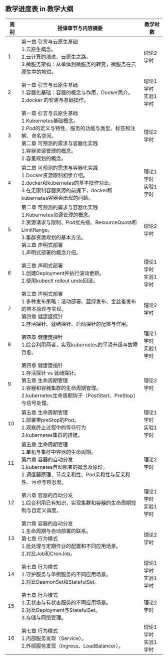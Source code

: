 ## 教学进度表 in 教学大纲

| 周别 | 授课章节与内容摘要 | 教学时数 |
|------|---------------------|----------|
| 1    | 第一章 引言与云原生基础<br>1.云原生概念。<br>2.云计算的演进、云原生之路。<br>3.微服务架构：从单体到微服务的转变，微服务在云原生中的地位。 | 理论2学时 |
| 2    | 第一章 引言与云原生基础<br>1.容器化基础：容器的概念与作用，Docker简介。<br>2.docker 的安装与基础操作。 | 理论1学时<br>实验1学时 |
| 3    | 第一章 引言与云原生基础<br>1.Kubernetes基础概念。<br>2.Pod的定义与特性、服务的功能与类型、标签和注解、命名空间。<br>第二章 可预测的需求与容器化实践<br>1.容器资源管理的概念。<br>2.容量规划的概念。 | 理论2学时 |
| 4    | 第二章 可预测的需求与容器化实践<br>1.Docker资源限制初步介绍。<br>2.docker和kubernetes的基本操作对比。<br>3.在无限制容器资源的前提下，docker和kubernetes容器会出现的问题。 | 理论1学时<br>实验1学时 |
| 5    | 第二章 可预测的需求与容器化实践<br>1.Kubernetes资源管理的概念。<br>2.资源请求与限制、Pod优先级、ResourceQuota和LimitRange。<br>3.集群资源规划的基本方法。<br>第三章 声明式部署<br>1.声明式部署的概念介绍。 | 理论2学时 |
| 6    | 第三章 声明式部署<br>1.创建Deployment并执行滚动更新。<br>2.使用kubectl rollout undo回滚。 | 理论1学时<br>实验1学时 |
| 7    | 第三章 声明式部署<br>1.多种发布策略：滚动部署、蓝绿发布、金丝雀发布的基本原理与实现。<br>第四章 健康度探针<br>1.存活探针、就绪探针、启动探针的配置与作用。 | 理论2学时 |
| 8    | 第四章 健康度探针<br>1.综合利用两者，实现kubernetes的平滑升级与故障自愈。 | 理论1学时<br>实验1学时 |
| 9    | 第四章 健康度指针<br>1.存活探针 vs 就绪探针。<br>第五章 生命周期管理<br>1.容器和容器集群的生命周期管理。<br>2.kubernetes生命周期钩子（PostStart、PreStop）与信号处理。 | 理论2学时 |
| 10   | 第五章 生命周期管理<br>1.部署带preStop的Pod。<br>2.观察终止过程中的等待行为<br>3.kubernetes集群的搭建。 | 理论1学时<br>实验1学时 |
| 11   | 第五章 生命周期管理<br>1.单机与集群中容器的生命周期。<br>第六章 容器的自动分发<br>1.kubernetes自动部署的概念及原理。<br>2.调度器原理、节点亲和性、Pod亲和性与反亲和性、污点与容忍度。 | 理论2学时 |
| 12   | 第六章 容器的自动分发<br>1.综合利用已有知识，实现集群和容器的生命周期控制与自定义调度。 | 理论1学时<br>实验1学时 |
| 13   | 第六章 容器的自动分发<br>1.生命周期与自动部署的联系。<br>第七章 行为模式<br>1.批处理与定期作业的配置和不同应用场景。<br>2.对比Job和CronJob。 | 理论2学时 |
| 14   | 第七章 行为模式<br>1.守护服务与单例服务的不同应用场景。<br>2.对比DaemonSet和StatefulSet。 | 理论1学时<br>实验1学时 |
| 15   | 第七章 行为模式<br>1.无状态与有状态服务的不同应用场景。<br>2.对比Deployment与StatefulSet。<br>3.存储与网络管理。 | 理论2学时 |
| 16   | 第七章 行为模式<br>1.内部服务发现（Service）。<br>2.外部服务发现（Ingress、LoadBalancer）。 | 理论1学时<br>实验1学时 |
